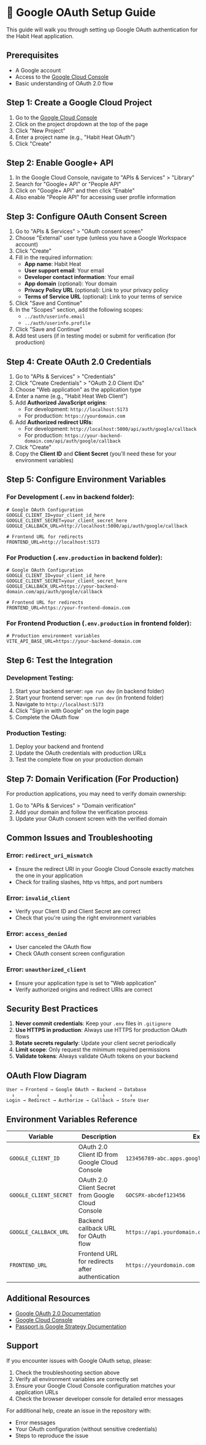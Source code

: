 # 🔐 Google OAuth Setup Guide

This guide will walk you through setting up Google OAuth authentication for the Habit Heat application.

## Prerequisites

- A Google account
- Access to the [Google Cloud Console](https://console.cloud.google.com/)
- Basic understanding of OAuth 2.0 flow

## Step 1: Create a Google Cloud Project

1. Go to the [Google Cloud Console](https://console.cloud.google.com/)
2. Click on the project dropdown at the top of the page
3. Click "New Project"
4. Enter a project name (e.g., "Habit Heat OAuth")
5. Click "Create"

## Step 2: Enable Google+ API

1. In the Google Cloud Console, navigate to "APIs & Services" > "Library"
2. Search for "Google+ API" or "People API"
3. Click on "Google+ API" and then click "Enable"
4. Also enable "People API" for accessing user profile information

## Step 3: Configure OAuth Consent Screen

1. Go to "APIs & Services" > "OAuth consent screen"
2. Choose "External" user type (unless you have a Google Workspace account)
3. Click "Create"
4. Fill in the required information:
   - **App name**: Habit Heat
   - **User support email**: Your email
   - **Developer contact information**: Your email
   - **App domain** (optional): Your domain
   - **Privacy Policy URL** (optional): Link to your privacy policy
   - **Terms of Service URL** (optional): Link to your terms of service
5. Click "Save and Continue"
6. In the "Scopes" section, add the following scopes:
   - `../auth/userinfo.email`
   - `../auth/userinfo.profile`
7. Click "Save and Continue"
8. Add test users (if in testing mode) or submit for verification (for production)

## Step 4: Create OAuth 2.0 Credentials

1. Go to "APIs & Services" > "Credentials"
2. Click "Create Credentials" > "OAuth 2.0 Client IDs"
3. Choose "Web application" as the application type
4. Enter a name (e.g., "Habit Heat Web Client")
5. Add **Authorized JavaScript origins**:
   - For development: `http://localhost:5173`
   - For production: `https://yourdomain.com`
6. Add **Authorized redirect URIs**:
   - For development: `http://localhost:5000/api/auth/google/callback`
   - For production: `https://your-backend-domain.com/api/auth/google/callback`
7. Click "Create"
8. Copy the **Client ID** and **Client Secret** (you'll need these for your environment variables)

## Step 5: Configure Environment Variables

### For Development (`.env` in backend folder):

```env
# Google OAuth Configuration
GOOGLE_CLIENT_ID=your_client_id_here
GOOGLE_CLIENT_SECRET=your_client_secret_here
GOOGLE_CALLBACK_URL=http://localhost:5000/api/auth/google/callback

# Frontend URL for redirects
FRONTEND_URL=http://localhost:5173
```

### For Production (`.env.production` in backend folder):

```env
# Google OAuth Configuration
GOOGLE_CLIENT_ID=your_client_id_here
GOOGLE_CLIENT_SECRET=your_client_secret_here
GOOGLE_CALLBACK_URL=https://your-backend-domain.com/api/auth/google/callback

# Frontend URL for redirects
FRONTEND_URL=https://your-frontend-domain.com
```

### For Frontend Production (`.env.production` in frontend folder):

```env
# Production environment variables
VITE_API_BASE_URL=https://your-backend-domain.com
```

## Step 6: Test the Integration

### Development Testing:

1. Start your backend server: `npm run dev` (in backend folder)
2. Start your frontend server: `npm run dev` (in frontend folder)
3. Navigate to `http://localhost:5173`
4. Click "Sign in with Google" on the login page
5. Complete the OAuth flow

### Production Testing:

1. Deploy your backend and frontend
2. Update the OAuth credentials with production URLs
3. Test the complete flow on your production domain

## Step 7: Domain Verification (For Production)

For production applications, you may need to verify domain ownership:

1. Go to "APIs & Services" > "Domain verification"
2. Add your domain and follow the verification process
3. Update your OAuth consent screen with the verified domain

## Common Issues and Troubleshooting

### Error: `redirect_uri_mismatch`

- Ensure the redirect URI in your Google Cloud Console exactly matches the one in your application
- Check for trailing slashes, http vs https, and port numbers

### Error: `invalid_client`

- Verify your Client ID and Client Secret are correct
- Check that you're using the right environment variables

### Error: `access_denied`

- User canceled the OAuth flow
- Check OAuth consent screen configuration

### Error: `unauthorized_client`

- Ensure your application type is set to "Web application"
- Verify authorized origins and redirect URIs are correct

## Security Best Practices

1. **Never commit credentials**: Keep your `.env` files in `.gitignore`
2. **Use HTTPS in production**: Always use HTTPS for production OAuth flows
3. **Rotate secrets regularly**: Update your client secret periodically
4. **Limit scope**: Only request the minimum required permissions
5. **Validate tokens**: Always validate OAuth tokens on your backend

## OAuth Flow Diagram

```
User → Frontend → Google OAuth → Backend → Database
  ↓        ↓           ↓           ↓         ↓
Login → Redirect → Authorize → Callback → Store User
```

## Environment Variables Reference

| Variable               | Description                                       | Example                                               |
| ---------------------- | ------------------------------------------------- | ----------------------------------------------------- |
| `GOOGLE_CLIENT_ID`     | OAuth 2.0 Client ID from Google Cloud Console     | `123456789-abc.apps.googleusercontent.com`            |
| `GOOGLE_CLIENT_SECRET` | OAuth 2.0 Client Secret from Google Cloud Console | `GOCSPX-abcdef123456`                                 |
| `GOOGLE_CALLBACK_URL`  | Backend callback URL for OAuth flow               | `https://api.yourdomain.com/api/auth/google/callback` |
| `FRONTEND_URL`         | Frontend URL for redirects after authentication   | `https://yourdomain.com`                              |

## Additional Resources

- [Google OAuth 2.0 Documentation](https://developers.google.com/identity/protocols/oauth2)
- [Google Cloud Console](https://console.cloud.google.com/)
- [Passport.js Google Strategy Documentation](https://www.passportjs.org/packages/passport-google-oauth20/)

## Support

If you encounter issues with Google OAuth setup, please:

1. Check the troubleshooting section above
2. Verify all environment variables are correctly set
3. Ensure your Google Cloud Console configuration matches your application URLs
4. Check the browser developer console for detailed error messages

For additional help, create an issue in the repository with:

- Error messages
- Your OAuth configuration (without sensitive credentials)
- Steps to reproduce the issue
